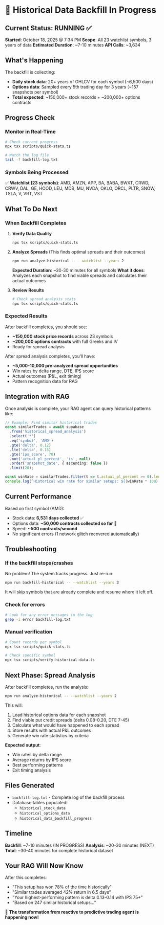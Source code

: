 # 🚀 Historical Data Backfill In Progress

## Current Status: RUNNING ✅

**Started**: October 18, 2025 @ 7:34 PM
**Scope**: All 23 watchlist symbols, 3 years of data
**Estimated Duration**: ~7-10 minutes
**API Calls**: ~3,634

## What's Happening

The backfill is collecting:
- **Daily stock data**: 20+ years of OHLCV for each symbol (~6,500 days)
- **Options data**: Sampled every 5th trading day for 3 years (~157 snapshots per symbol)
- **Total expected**: ~150,000+ stock records + ~200,000+ options contracts

## Progress Check

### Monitor in Real-Time

```bash
# Check current progress
npx tsx scripts/quick-stats.ts

# Watch the log file
tail -f backfill-log.txt
```

### Symbols Being Processed

✅ **Watchlist (23 symbols)**:
AMD, AMZN, APP, BA, BABA, BWXT, CRWD, CRWV, DAL, GE, HOOD, LEU, MDB, MU, NVDA, OKLO, ORCL, PLTR, SNOW, TSLA, V, VRT, VST

## What To Do Next

### When Backfill Completes

1. **Verify Data Quality**
   ```bash
   npx tsx scripts/quick-stats.ts
   ```

2. **Analyze Spreads** (This finds optimal spreads and their outcomes)
   ```bash
   npm run analyze-historical -- --watchlist --years 2
   ```

   **Expected Duration**: ~20-30 minutes for all symbols
   **What it does**: Analyzes each snapshot to find viable spreads and calculates their actual outcomes

3. **Review Results**
   ```bash
   # Check spread analysis stats
   npx tsx scripts/quick-stats.ts
   ```

### Expected Results

After backfill completes, you should see:

- **~150,000 stock price records** across 23 symbols
- **~200,000 options contracts** with full Greeks and IV
- Ready for spread analysis

After spread analysis completes, you'll have:

- **~5,000-10,000 pre-analyzed spread opportunities**
- Win rates by delta range, DTE, IPS score
- Actual outcomes (P&L, exit timing)
- Pattern recognition data for RAG

## Integration with RAG

Once analysis is complete, your RAG agent can query historical patterns like:

```typescript
// Example: Find similar historical trades
const similarTrades = await supabase
  .from('historical_spread_analysis')
  .select('*')
  .eq('symbol', 'AMD')
  .gte('delta', 0.12)
  .lte('delta', 0.15)
  .gte('ips_score', 70)
  .not('actual_pl_percent', 'is', null)
  .order('snapshot_date', { ascending: false })
  .limit(20);

const winRate = similarTrades.filter(t => t.actual_pl_percent >= 0).length / similarTrades.length;
console.log(`Historical win rate for similar setups: ${(winRate * 100).toFixed(1)}%`);
```

## Current Performance

Based on first symbol (AMD):
- Stock data: **6,531 days collected** ✅
- Options data: **~50,000 contracts collected so far** 🔄
- Speed: **~500 contracts/second**
- No significant errors (1 network glitch recovered automatically)

## Troubleshooting

### If the backfill stops/crashes

No problem! The system tracks progress. Just re-run:
```bash
npm run backfill-historical -- --watchlist --years 3
```

It will skip symbols that are already complete and resume where it left off.

### Check for errors

```bash
# Look for any error messages in the log
grep -i error backfill-log.txt
```

### Manual verification

```bash
# Count records per symbol
npx tsx scripts/quick-stats.ts

# Check specific symbol
npx tsx scripts/verify-historical-data.ts
```

## Next Phase: Spread Analysis

After backfill completes, run the analysis:

```bash
npm run analyze-historical -- --watchlist --years 2
```

This will:
1. Load historical options data for each snapshot
2. Find viable put credit spreads (delta 0.08-0.20, DTE 7-45)
3. Calculate what would have happened to each spread
4. Store results with actual P&L outcomes
5. Generate win rate statistics by criteria

**Expected output**:
- Win rates by delta range
- Average returns by IPS score
- Best performing patterns
- Exit timing analysis

## Files Generated

- `backfill-log.txt` - Complete log of the backfill process
- Database tables populated:
  - `historical_stock_data`
  - `historical_options_data`
  - `historical_data_backfill_progress`

## Timeline

**Backfill**: ~7-10 minutes (IN PROGRESS)
**Analysis**: ~20-30 minutes (NEXT)
**Total**: ~30-40 minutes for complete historical dataset

## Your RAG Will Now Know

After this completes:
- "This setup has won 78% of the time historically"
- "Similar trades averaged 42% return in 6.5 days"
- "Your highest-performing pattern is delta 0.13-0.14 with IPS 75+"
- "Based on 247 similar historical setups..."

🎯 **The transformation from reactive to predictive trading agent is happening now!**
